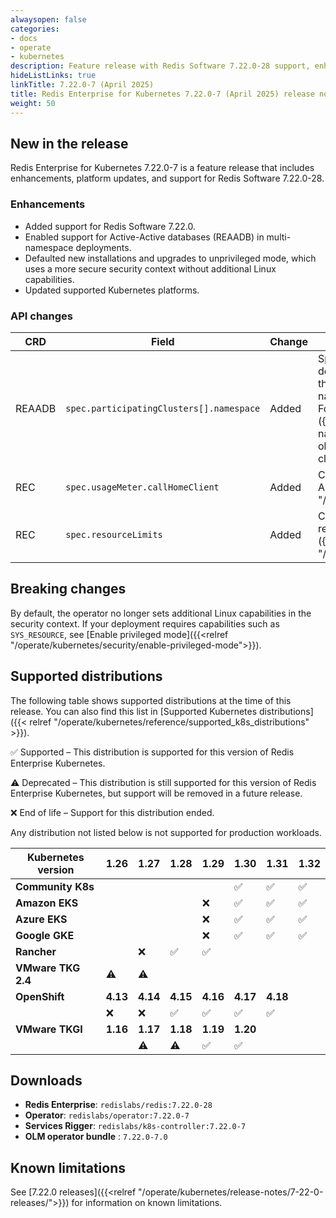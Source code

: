 ```yaml
---
alwaysopen: false
categories:
- docs
- operate
- kubernetes
description: Feature release with Redis Software 7.22.0-28 support, enhancements, and platform updates.
hideListLinks: true
linkTitle: 7.22.0-7 (April 2025)
title: Redis Enterprise for Kubernetes 7.22.0-7 (April 2025) release notes
weight: 50
---
```

## New in the release

Redis Enterprise for Kubernetes 7.22.0-7 is a feature release that includes enhancements, platform updates, and support for Redis Software 7.22.0-28.

### Enhancements

- Added support for Redis Software 7.22.0.
- Enabled support for Active-Active databases (REAADB) in multi-namespace deployments.
- Defaulted new installations and upgrades to unprivileged mode, which uses a more secure security context without additional Linux capabilities.
- Updated supported Kubernetes platforms.

### API changes

| **CRD** | **Field** | **Change** | **Description** |
|--------|-----------|------------|-----------------|
| REAADB | `spec.participatingClusters[].namespace` | Added | Specifies the namespace in which the REAADB object will be deployed in the corresponding participating cluster. Make sure that the Redis Enterprise operator is configured to watch this namespace and that the required RBAC configuration is in place. For more information, see [Multi-namespace deployments]({{<relref "/operate/kubernetes/re-clusters/multi-namespace/">}}). If no namespace is specified, the REAADB object is deployed to the REC’s namespace in the corresponding cluster. |
| REC | `spec.usageMeter.callHomeClient` | Added | Configuration for the call home client. For details, see the [REC API reference]({{<relref "/operate/kubernetes/reference/redis_enterprise_cluster_api">}}). |
| REC | `spec.resourceLimits` | Added | Configuration that allows Redis Enterprise to adjust system resource settings. For details, see the [REC API reference]({{<relref "/operate/kubernetes/reference/redis_enterprise_cluster_api">}}). |

## Breaking changes

By default, the operator no longer sets additional Linux capabilities in the security context. If your deployment requires capabilities such as `SYS_RESOURCE`, see [Enable privileged mode]({{<relref "/operate/kubernetes/security/enable-privileged-mode">}}).

## Supported distributions

The following table shows supported distributions at the time of this release. You can also find this list in [Supported Kubernetes distributions]({{< relref "/operate/kubernetes/reference/supported_k8s_distributions" >}}).

<span title="Check mark icon">&#x2705;</span> Supported – This distribution is supported for this version of Redis Enterprise Kubernetes.

<span title="Deprecation warning" class="font-serif">:warning:</span> Deprecated – This distribution is still supported for this version of Redis Enterprise Kubernetes, but support will be removed in a future release.

<span title="X icon">&#x274c;</span> End of life – Support for this distribution ended.

Any distribution not listed below is not supported for production workloads.

| Kubernetes version | **1.26** | **1.27** | **1.28** | **1.29** | **1.30** | **1.31** | **1.32** |
|---|---|---|---|---|---|---|---|
| **Community K8s** |  |  |  |  | <span title="Supported">&#x2705;</span> | <span title="Supported">&#x2705;</span> | <span title="Supported">&#x2705;</span> |
| **Amazon EKS** |  |  |  | <span title="X icon">&#x274c;</span> | <span title="Supported">&#x2705;</span> | <span title="Supported">&#x2705;</span> | <span title="Supported">&#x2705;</span> |
| **Azure EKS** |  |  |  | <span title="X icon">&#x274c;</span> | <span title="Supported">&#x2705;</span> | <span title="Supported">&#x2705;</span> | <span title="Supported">&#x2705;</span> |
| **Google GKE** |  |  |  | <span title="X icon">&#x274c;</span> | <span title="Supported">&#x2705;</span> | <span title="Supported">&#x2705;</span> | <span title="Supported">&#x2705;</span> |
| **Rancher** |  | <span title="X icon">&#x274c;</span> | <span title="Supported">&#x2705;</span> | <span title="Supported">&#x2705;</span> |  |  |  |
| **VMware TKG 2.4** | <span title="Deprecation warning" class="font-serif">:warning:</span> | <span title="Deprecation warning" class="font-serif">:warning:</span> |  |  |  |  |  |
| **OpenShift** | **4.13** | **4.14** | **4.15** | **4.16** | **4.17** | **4.18** |  |
|  | <span title="X icon">&#x274c;</span> | <span title="X icon">&#x274c;</span> | <span title="Supported">&#x2705;</span> | <span title="Supported">&#x2705;</span> | <span title="Supported">&#x2705;</span> | <span title="Supported">&#x2705;</span> |  |
| **VMware TKGI** | **1.16** | **1.17** | **1.18** | **1.19** | **1.20** |  |  |
|  |  | <span title="Deprecation warning" class="font-serif">:warning:</span> | <span title="Deprecation warning" class="font-serif">:warning:</span> | <span title="Supported">&#x2705;</span> | <span title="Supported">&#x2705;</span> |  |  |

## Downloads

- **Redis Enterprise**: `redislabs/redis:7.22.0-28`
- **Operator**: `redislabs/operator:7.22.0-7`
- **Services Rigger**: `redislabs/k8s-controller:7.22.0-7`
- **OLM operator bundle** : `7.22.0-7.0`

## Known limitations

See [7.22.0 releases]({{<relref "/operate/kubernetes/release-notes/7-22-0-releases/">}}) for information on known limitations.
